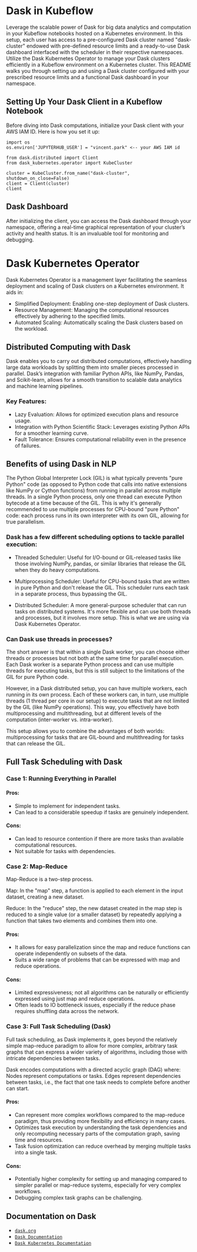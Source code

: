 # Dask in Kubeflow

Leverage the scalable power of Dask for big data analytics and computation in your Kubeflow notebooks hosted on a Kubernetes environment. In this setup, each user has access to a pre-configured Dask cluster named "dask-cluster" endowed with pre-defined resource limits and a ready-to-use Dask dashboard interfaced with the scheduler in their respective namespaces.
Utilize the Dask Kubernetes Operator to manage your Dask clusters efficiently in a Kubeflow environment on a Kubernetes cluster. This README walks you through setting up and using a Dask cluster configured with your prescribed resource limits and a functional Dask dashboard in your namespace.


## Setting Up Your Dask Client in a Kubeflow Notebook

Before diving into Dask computations, initialize your Dask client with your AWS IAM ID. Here is how you set it up:

```
import os
os.environ['JUPYTERHUB_USER'] = "vincent.park" <-- your AWS IAM id

from dask.distributed import Client
from dask_kubernetes.operator import KubeCluster

cluster = KubeCluster.from_name("dask-cluster", shutdown_on_close=False)
client = Client(cluster)
client
```

## Dask Dashboard

After initializing the client, you can access the Dask dashboard through your namespace, offering a real-time graphical representation of your cluster’s activity and health status. It is an invaluable tool for monitoring and debugging.

# Dask Kubernetes Operator

Dask Kubernetes Operator is a management layer facilitating the seamless deployment and scaling of Dask clusters on a Kubernetes environment. It aids in:

- Simplified Deployment: Enabling one-step deployment of Dask clusters.
- Resource Management: Managing the computational resources effectively by adhering to the specified limits.
- Automated Scaling: Automatically scaling the Dask clusters based on the workload.


## Distributed Computing with Dask

Dask enables you to carry out distributed computations, effectively handling large data workloads by splitting them into smaller pieces processed in parallel. Dask’s integration with familiar Python APIs, like NumPy, Pandas, and Scikit-learn, allows for a smooth transition to scalable data analytics and machine learning pipelines.

### Key Features:
- Lazy Evaluation: Allows for optimized execution plans and resource usage.
- Integration with Python Scientific Stack: Leverages existing Python APIs for a smoother learning curve.
- Fault Tolerance: Ensures computational reliability even in the presence of failures.

## Benefits of using Dask in NLP

The Python Global Interpreter Lock (GIL) is what typically prevents "pure Python" code (as opposed to Python code that calls into native extensions like NumPy or Cython functions) from running in parallel across multiple threads. In a single Python process, only one thread can execute Python bytecode at a time because of the GIL. This is why it's generally recommended to use multiple processes for CPU-bound "pure Python" code: each process runs in its own interpreter with its own GIL, allowing for true parallelism.

### Dask has a few different scheduling options to tackle parallel execution:

- Threaded Scheduler: Useful for I/O-bound or GIL-released tasks like those involving NumPy, pandas, or similar libraries that release the GIL when they do heavy computations.

- Multiprocessing Scheduler: Useful for CPU-bound tasks that are written in pure Python and don't release the GIL. This scheduler runs each task in a separate process, thus bypassing the GIL.

- Distributed Scheduler: A more general-purpose scheduler that can run tasks on distributed systems. It's more flexible and can use both threads and processes, but it involves more setup. This is what we are using via Dask Kubernetes Operator.

### Can Dask use threads in processes?

The short answer is that within a single Dask worker, you can choose either threads or processes but not both at the same time for parallel execution. Each Dask worker is a separate Python process and can use multiple threads for executing tasks, but this is still subject to the limitations of the GIL for pure Python code.

However, in a Dask distributed setup, you can have multiple workers, each running in its own process. Each of these workers can, in turn, use multiple threads (1 thread per core in our setup) to execute tasks that are not limited by the GIL (like NumPy operations). This way, you effectively have both multiprocessing and multithreading, but at different levels of the computation (inter-worker vs. intra-worker).

This setup allows you to combine the advantages of both worlds: multiprocessing for tasks that are GIL-bound and multithreading for tasks that can release the GIL.

## Full Task Scheduling with Dask

### Case 1: Running Everything in Parallel
#### Pros:
- Simple to implement for independent tasks.
- Can lead to a considerable speedup if tasks are genuinely independent.
#### Cons:
- Can lead to resource contention if there are more tasks than available computational resources.
- Not suitable for tasks with dependencies.

### Case 2: Map-Reduce
Map-Reduce is a two-step process.

Map: In the "map" step, a function is applied to each element in the input dataset, creating a new dataset.

Reduce: In the "reduce" step, the new dataset created in the map step is reduced to a single value (or a smaller dataset) by repeatedly applying a function that takes two elements and combines them into one.
#### Pros:
- It allows for easy parallelization since the map and reduce functions can operate independently on subsets of the data.
- Suits a wide range of problems that can be expressed with map and reduce operations.
#### Cons:
- Limited expressiveness; not all algorithms can be naturally or efficiently expressed using just map and reduce operations.
- Often leads to IO bottleneck issues, especially if the reduce phase requires shuffling data across the network.

### Case 3: Full Task Scheduling (Dask)
Full task scheduling, as Dask implements it, goes beyond the relatively simple map-reduce paradigm to allow for more complex, arbitrary task graphs that can express a wider variety of algorithms, including those with intricate dependencies between tasks.

Dask encodes computations with a directed acyclic graph (DAG) where:
Nodes represent computations or tasks.
Edges represent dependencies between tasks, i.e., the fact that one task needs to complete before another can start.

#### Pros:
- Can represent more complex workflows compared to the map-reduce paradigm, thus providing more flexibility and efficiency in many cases.
- Optimizes task execution by understanding the task dependencies and only recomputing necessary parts of the computation graph, saving time and resources.
- Task fusion optimization can reduce overhead by merging multiple tasks into a single task.
#### Cons:
- Potentially higher complexity for setting up and managing compared to simpler parallel or map-reduce systems, especially for very complex workflows.
- Debugging complex task graphs can be challenging.

## Documentation on Dask

- [`dask.org`](https://www.dask.org/)
- [`Dask Documentation`](https://docs.dask.org/en/stable/)
- [`Dask Kubernetes Documentation`](https://kubernetes.dask.org/en/latest/)
